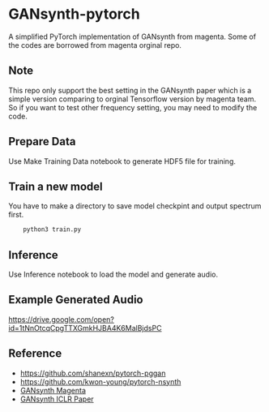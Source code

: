 # GANsynth-pytorch
A simplified PyTorch implementation of GANsynth from magenta.
Some of the codes are borrowed from magenta orginal repo.

## Note
This repo only support the best setting in the GANsynth paper which is a simple version comparing to orginal Tensorflow version by magenta team.
So if you want to test other frequency setting, you may need to modify the code.



## Prepare Data
Use Make Training Data notebook to generate HDF5 file for training. 

## Train a new model
You have to make a directory to save model checkpint and output spectrum first.
```sh
    python3 train.py
```

## Inference 
Use Inference notebook to load the model and generate audio.

## Example Generated Audio
 https://drive.google.com/open?id=1tNnOtcqCpgTTXGmkHJBA4K6MalBjdsPC

## Reference 
- https://github.com/shanexn/pytorch-pggan
- https://github.com/kwon-young/pytorch-nsynth
- [GANsynth Magenta](https://github.com/tensorflow/magenta/tree/master/magenta/models/gansynth)
- [GANsynth ICLR Paper](https://arxiv.org/abs/1902.08710)
